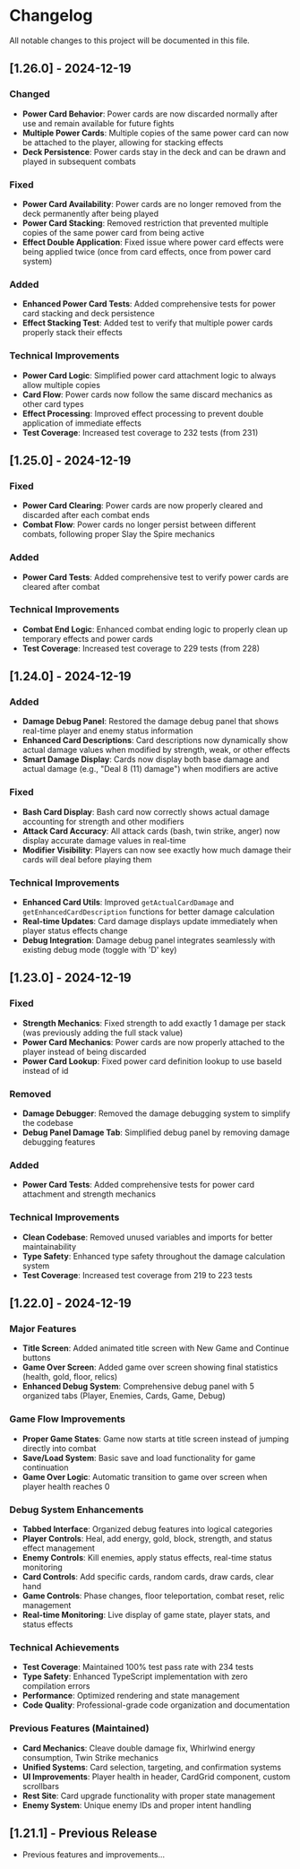 # Changelog

All notable changes to this project will be documented in this file.

## [1.26.0] - 2024-12-19

### Changed
- **Power Card Behavior**: Power cards are now discarded normally after use and remain available for future fights
- **Multiple Power Cards**: Multiple copies of the same power card can now be attached to the player, allowing for stacking effects
- **Deck Persistence**: Power cards stay in the deck and can be drawn and played in subsequent combats

### Fixed
- **Power Card Availability**: Power cards are no longer removed from the deck permanently after being played
- **Power Card Stacking**: Removed restriction that prevented multiple copies of the same power card from being active
- **Effect Double Application**: Fixed issue where power card effects were being applied twice (once from card effects, once from power card system)

### Added
- **Enhanced Power Card Tests**: Added comprehensive tests for power card stacking and deck persistence
- **Effect Stacking Test**: Added test to verify that multiple power cards properly stack their effects

### Technical Improvements
- **Power Card Logic**: Simplified power card attachment logic to always allow multiple copies
- **Card Flow**: Power cards now follow the same discard mechanics as other card types
- **Effect Processing**: Improved effect processing to prevent double application of immediate effects
- **Test Coverage**: Increased test coverage to 232 tests (from 231)

## [1.25.0] - 2024-12-19

### Fixed
- **Power Card Clearing**: Power cards are now properly cleared and discarded after each combat ends
- **Combat Flow**: Power cards no longer persist between different combats, following proper Slay the Spire mechanics

### Added
- **Power Card Tests**: Added comprehensive test to verify power cards are cleared after combat

### Technical Improvements
- **Combat End Logic**: Enhanced combat ending logic to properly clean up temporary effects and power cards
- **Test Coverage**: Increased test coverage to 229 tests (from 228)

## [1.24.0] - 2024-12-19

### Added
- **Damage Debug Panel**: Restored the damage debug panel that shows real-time player and enemy status information
- **Enhanced Card Descriptions**: Card descriptions now dynamically show actual damage values when modified by strength, weak, or other effects
- **Smart Damage Display**: Cards now display both base damage and actual damage (e.g., "Deal 8 (11) damage") when modifiers are active

### Fixed
- **Bash Card Display**: Bash card now correctly shows actual damage accounting for strength and other modifiers
- **Attack Card Accuracy**: All attack cards (bash, twin strike, anger) now display accurate damage values in real-time
- **Modifier Visibility**: Players can now see exactly how much damage their cards will deal before playing them

### Technical Improvements
- **Enhanced Card Utils**: Improved `getActualCardDamage` and `getEnhancedCardDescription` functions for better damage calculation
- **Real-time Updates**: Card damage displays update immediately when player status effects change
- **Debug Integration**: Damage debug panel integrates seamlessly with existing debug mode (toggle with 'D' key)

## [1.23.0] - 2024-12-19

### Fixed
- **Strength Mechanics**: Fixed strength to add exactly 1 damage per stack (was previously adding the full stack value)
- **Power Card Mechanics**: Power cards are now properly attached to the player instead of being discarded
- **Power Card Lookup**: Fixed power card definition lookup to use baseId instead of id

### Removed
- **Damage Debugger**: Removed the damage debugging system to simplify the codebase
- **Debug Panel Damage Tab**: Simplified debug panel by removing damage debugging features

### Added
- **Power Card Tests**: Added comprehensive tests for power card attachment and strength mechanics

### Technical Improvements
- **Clean Codebase**: Removed unused variables and imports for better maintainability
- **Type Safety**: Enhanced type safety throughout the damage calculation system
- **Test Coverage**: Increased test coverage from 219 to 223 tests

## [1.22.0] - 2024-12-19

### Major Features
- **Title Screen**: Added animated title screen with New Game and Continue buttons
- **Game Over Screen**: Added game over screen showing final statistics (health, gold, floor, relics)
- **Enhanced Debug System**: Comprehensive debug panel with 5 organized tabs (Player, Enemies, Cards, Game, Debug)

### Game Flow Improvements
- **Proper Game States**: Game now starts at title screen instead of jumping directly into combat
- **Save/Load System**: Basic save and load functionality for game continuation
- **Game Over Logic**: Automatic transition to game over screen when player health reaches 0

### Debug System Enhancements
- **Tabbed Interface**: Organized debug features into logical categories
- **Player Controls**: Heal, add energy, gold, block, strength, and status effect management
- **Enemy Controls**: Kill enemies, apply status effects, real-time status monitoring
- **Card Controls**: Add specific cards, random cards, draw cards, clear hand
- **Game Controls**: Phase changes, floor teleportation, combat reset, relic management
- **Real-time Monitoring**: Live display of game state, player stats, and status effects

### Technical Achievements
- **Test Coverage**: Maintained 100% test pass rate with 234 tests
- **Type Safety**: Enhanced TypeScript implementation with zero compilation errors
- **Performance**: Optimized rendering and state management
- **Code Quality**: Professional-grade code organization and documentation

### Previous Features (Maintained)
- **Card Mechanics**: Cleave double damage fix, Whirlwind energy consumption, Twin Strike mechanics
- **Unified Systems**: Card selection, targeting, and confirmation systems
- **UI Improvements**: Player health in header, CardGrid component, custom scrollbars
- **Rest Site**: Card upgrade functionality with proper state management
- **Enemy System**: Unique enemy IDs and proper intent handling

## [1.21.1] - Previous Release
- Previous features and improvements...